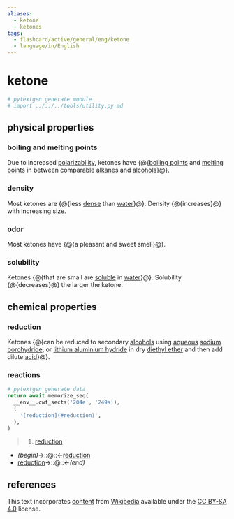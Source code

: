 ```yaml
---
aliases:
  - ketone
  - ketones
tags:
  - flashcard/active/general/eng/ketone
  - language/in/English
---
```


# ketone

```Python
# pytextgen generate module
# import ../../../tools/utility.py.md
```

## physical properties

### boiling and melting points

Due to increased [polarizability](polarizability.md), ketones have {@{[boiling points](boiling%20point.md) and [melting points](melting%20point.md) in between comparable [alkanes](alkane.md) and [alcohols](alcohol.md)}@}. <!--SR:!2025-06-04,320,270-->

### density

Most ketones are {@{less [dense](density.md) than [water](water.md)}@}. Density {@{increases}@} with increasing size. <!--SR:!2027-07-26,1145,290!2028-05-07,1448,350-->

### odor

Most ketones have {@{a pleasant and sweet smell}@}. <!--SR:!2025-03-01,512,310-->

### solubility

Ketones {@{that are small are [soluble](solubility.md) in [water](water.md)}@}. Solubility {@{decreases}@} the larger the ketone. <!--SR:!2027-05-15,1080,330!2028-04-29,1441,350-->

## chemical properties

### reduction

Ketones {@{can be reduced to secondary [alcohols](alcohol.md) using [aqueous](aqueous%20solution.md) [sodium borohydride](sodium%20borohydride.md), or [lithium aluminium hydride](lithium%20aluminium%20hydride.md) in dry [diethyl ether](diethyl%20ether.md) and then add dilute [acid](acid.md)}@}. <!--SR:!2025-04-04,497,299-->

### reactions

```Python
# pytextgen generate data
return await memorize_seq(
  __env__.cwf_sects('204e', '249a'),
  (
    '[reduction](#reduction)',
  ),
)
```

<!--pytextgen generate section="204e"--><!-- The following content is generated at 2024-03-07T10:32:08.807445+08:00. Any edits will be overridden! -->

> 1. [reduction](#reduction)

<!--/pytextgen-->

<!--pytextgen generate section="249a"--><!-- The following content is generated at 2024-01-04T20:17:51.957664+08:00. Any edits will be overridden! -->

- _(begin)_→::@::←[reduction](#reduction) <!--SR:!2025-08-16,215,279!2027-08-31,1162,339-->
- [reduction](#reduction)→::@::←_(end)_ <!--SR:!2027-10-23,1202,339!2027-11-19,1223,339-->

<!--/pytextgen-->

## references

This text incorporates [content](https://en.wikipedia.org/wiki/ketone) from [Wikipedia](Wikipedia.md) available under the [CC BY-SA 4.0](https://creativecommons.org/licenses/by-sa/4.0/) license.
